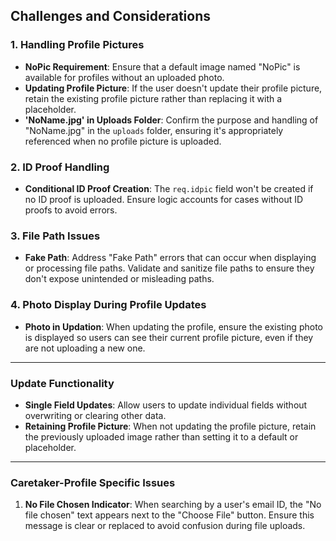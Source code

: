 
## Challenges and Considerations

### 1. Handling Profile Pictures
- **NoPic Requirement**: Ensure that a default image named "NoPic" is available for profiles without an uploaded photo.
- **Updating Profile Picture**: If the user doesn't update their profile picture, retain the existing profile picture rather than replacing it with a placeholder.
- **'NoName.jpg' in Uploads Folder**: Confirm the purpose and handling of "NoName.jpg" in the `uploads` folder, ensuring it's appropriately referenced when no profile picture is uploaded.

### 2. ID Proof Handling
- **Conditional ID Proof Creation**: The `req.idpic` field won't be created if no ID proof is uploaded. Ensure logic accounts for cases without ID proofs to avoid errors.

### 3. File Path Issues
- **Fake Path**: Address "Fake Path" errors that can occur when displaying or processing file paths. Validate and sanitize file paths to ensure they don't expose unintended or misleading paths.

### 4. Photo Display During Profile Updates
- **Photo in Updation**: When updating the profile, ensure the existing photo is displayed so users can see their current profile picture, even if they are not uploading a new one.

---

### Update Functionality
- **Single Field Updates**: Allow users to update individual fields without overwriting or clearing other data. 
- **Retaining Profile Picture**: When not updating the profile picture, retain the previously uploaded image rather than setting it to a default or placeholder.

---

### Caretaker-Profile Specific Issues
1. **No File Chosen Indicator**: When searching by a user's email ID, the "No file chosen" text appears next to the "Choose File" button. Ensure this message is clear or replaced to avoid confusion during file uploads.

